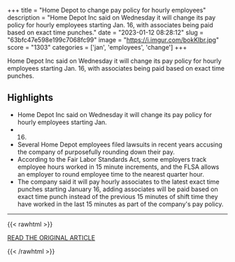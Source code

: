 +++
title = "Home Depot to change pay policy for hourly employees"
description = "Home Depot Inc said on Wednesday it will change its pay policy for hourly employees starting Jan. 16, with associates being paid based on exact time punches."
date = "2023-01-12 08:28:12"
slug = "63bfc47e598e199c7068fc99"
image = "https://i.imgur.com/bokKIbr.jpg"
score = "1303"
categories = ['jan', 'employees', 'change']
+++

Home Depot Inc said on Wednesday it will change its pay policy for hourly employees starting Jan. 16, with associates being paid based on exact time punches.

## Highlights

- Home Depot Inc said on Wednesday it will change its pay policy for hourly employees starting Jan.
- 16.
- Several Home Depot employees filed lawsuits in recent years accusing the company of purposefully rounding down their pay.
- According to the Fair Labor Standards Act, some employers track employee hours worked in 15 minute increments, and the FLSA allows an employer to round employee time to the nearest quarter hour.
- The company said it will pay hourly associates to the latest exact time punches starting January 16, adding associates will be paid based on exact time punch instead of the previous 15 minutes of shift time they have worked in the last 15 minutes as part of the company's pay policy.

---

{{< rawhtml >}}
  <p class="article-category">
    <a target="_blank" href="https://www.reuters.com/business/retail-consumer/home-depot-change-pay-policy-hourly-employees-2023-01-11/">READ THE ORIGINAL ARTICLE</a>
  </p>
{{< /rawhtml >}}
